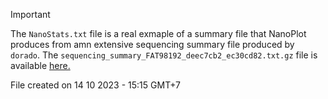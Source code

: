>[!IMPORTANT]
>The `NanoStats.txt` file is a real exmaple of a summary file that NanoPlot produces from amn extensive sequencing summary file produced by `dorado`. 
>The `sequencing_summary_FAT98192_deec7cb2_ec30cd82.txt.gz` file is available [here.](https://drive.google.com/file/d/1U84xGJeCE_yEqCEfwTMjcah-xH-MBCIr/view?usp=sharing)

File created on 14 10 2023 - 15:15 GMT+7
